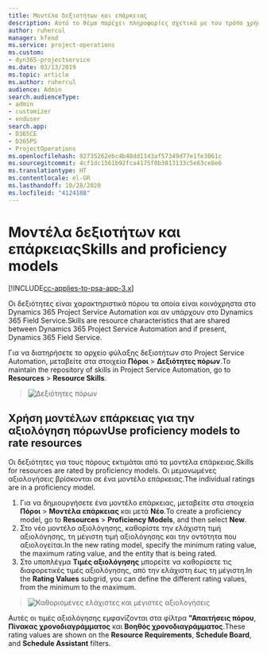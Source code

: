 ```yaml
---
title: Μοντέλα δεξιοτήτων και επάρκειας
description: Αυτό το θέμα παρέχει πληροφορίες σχετικά με τον τρόπο χρήσης των δεξιοτήτων και των μοντέλων επάρκειας.
author: ruhercul
manager: kfend
ms.service: project-operations
ms.custom:
- dyn365-projectservice
ms.date: 03/13/2019
ms.topic: article
ms.author: ruhercul
audience: Admin
search.audienceType:
- admin
- customizer
- enduser
search.app:
- D365CE
- D365PS
- ProjectOperations
ms.openlocfilehash: 92735262ebc4b48dd1143af57349d77e1fe3061c
ms.sourcegitcommit: 4cf1dc1561b92fca4175f0b3813133c5e63ce8e6
ms.translationtype: HT
ms.contentlocale: el-GR
ms.lasthandoff: 10/28/2020
ms.locfileid: "4124188"
---
```

# <a name="skills-and-proficiency-models"></a><span data-ttu-id="9dc67-103">Μοντέλα δεξιοτήτων και επάρκειας</span><span class="sxs-lookup"><span data-stu-id="9dc67-103">Skills and proficiency models</span></span>

[!INCLUDE[cc-applies-to-psa-app-3.x](../includes/cc-applies-to-psa-app-3x.md)]

<span data-ttu-id="9dc67-104">Οι δεξιότητες είναι χαρακτηριστικά πόρου τα οποία είναι κοινόχρηστα στο Dynamics 365 Project Service Automation και αν υπάρχουν στο Dynamics 365 Field Service.</span><span class="sxs-lookup"><span data-stu-id="9dc67-104">Skills are resource characteristics that are shared between Dynamics 365 Project Service Automation and if present, Dynamics 365 Field Service.</span></span> 

<span data-ttu-id="9dc67-105">Για να διατηρήσετε το αρχείο φύλαξης δεξιοτήτων στο Project Service Automation, μεταβείτε στα στοιχεία **Πόροι** \> **Δεξιότητες πόρων**.</span><span class="sxs-lookup"><span data-stu-id="9dc67-105">To maintain the repository of skills in Project Service Automation, go to **Resources** \> **Resource Skills**.</span></span> 

> ![Δεξιότητες πόρων](media/Resource-Management-image84.png)

## <a name="use-proficiency-models-to-rate-resources"></a><span data-ttu-id="9dc67-107">Χρήση μοντέλων επάρκειας για την αξιολόγηση πόρων</span><span class="sxs-lookup"><span data-stu-id="9dc67-107">Use proficiency models to rate resources</span></span>

<span data-ttu-id="9dc67-108">Οι δεξιότητες για τους πόρους εκτιμάται από τα μοντέλα επάρκειας.</span><span class="sxs-lookup"><span data-stu-id="9dc67-108">Skills for resources are rated by proficiency models.</span></span> <span data-ttu-id="9dc67-109">Οι μεμονωμένες αξιολογήσεις βρίσκονται σε ένα μοντέλο επάρκειας.</span><span class="sxs-lookup"><span data-stu-id="9dc67-109">The individual ratings are in a proficiency model.</span></span> 

1. <span data-ttu-id="9dc67-110">Για να δημιουργήσετε ένα μοντέλο επάρκειας, μεταβείτε στα στοιχεία **Πόροι** \> **Μοντέλα επάρκειας** και μετά **Νέο**.</span><span class="sxs-lookup"><span data-stu-id="9dc67-110">To create a proficiency model, go to **Resources** \> **Proficiency Models**, and then select **New**.</span></span>
2. <span data-ttu-id="9dc67-111">Στο νέο μοντέλο αξιολόγησης, καθορίστε την ελάχιστη τιμή αξιολόγησης, τη μέγιστη τιμή αξιολόγησης και την οντότητα που αξιολογείται.</span><span class="sxs-lookup"><span data-stu-id="9dc67-111">In the new rating model, specify the minimum rating value, the maximum rating value, and the entity that is being rated.</span></span>
3. <span data-ttu-id="9dc67-112">Στο υποπλέγμα **Τιμές αξιολόγησης** μπορείτε να καθορίσετε τις διαφορετικές τιμές αξιολόγησης, από την ελάχιστη έως τη μέγιστη.</span><span class="sxs-lookup"><span data-stu-id="9dc67-112">In the **Rating Values** subgrid, you can define the different rating values, from the minimum to the maximum.</span></span>

> ![Καθορισμένες ελάχιστες και μέγιστες αξιολογήσεις](media/Resource-Management-image85.png)

<span data-ttu-id="9dc67-114">Αυτές οι τιμές αξιολόγησης εμφανίζονται στα φίλτρα **"Απαιτήσεις πόρου**, **Πίνακας χρονοδιαγράμματος** και **Βοηθός χρονοδιαγράμματος**.</span><span class="sxs-lookup"><span data-stu-id="9dc67-114">These rating values are shown on the **Resource Requirements**, **Schedule Board**, and **Schedule Assistant** filters.</span></span>
